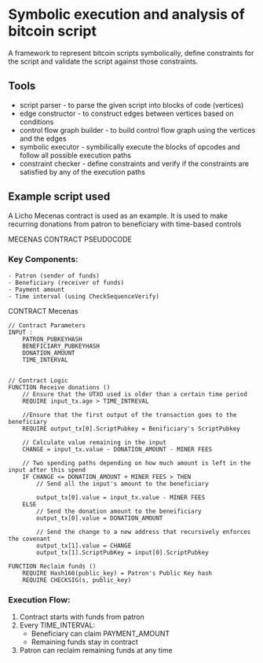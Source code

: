 # Symbolic execution and analysis of bitcoin script 
A framework to represent bitcoin scripts symbolically, define constraints for the script and validate the script against those constraints. 

## Tools
- script parser - to parse the given script into blocks of code (vertices)
- edge constructor - to construct edges between vertices based on conditions
- control flow graph builder - to build control flow graph using the vertices and the edges
- symbolic executor - symbilically execute the blocks of opcodes and follow all possible execution paths
- constraint checker - define constraints and verify if the constraints are satisfied by any of the execution paths

## Example script used
A Licho Mecenas contract is used as an example. It is used to make recurring donations from patron to beneficiary with time-based controls

MECENAS CONTRACT PSEUDOCODE
### Key Components:
    - Patron (sender of funds)
    - Beneficiary (receiver of funds)
    - Payment amount
    - Time interval (using CheckSequenceVerify)

CONTRACT Mecenas 

    // Contract Parameters
    INPUT :
        PATRON_PUBKEYHASH
        BENEFICIARY_PUBKEYHASH
        DONATION_AMOUNT
        TIME_INTERVAL
    

    // Contract Logic
    FUNCTION Receive donations () 
        // Ensure that the UTXO used is older than a certain time period
        REQUIRE input_tx.age > TIME_INTREVAL

        //Ensure that the first output of the transaction goes to the beneficiary 
        REQUIRE output_tx[0].ScriptPubkey = Benificiary's ScriptPubkey
        
        // Calculate value remaining in the input
        CHANGE = input_tx.value - DONATION_AMOUNT - MINER FEES

        // Two spending paths depending on how much amount is left in the input after this spend
        IF CHANGE <= DONATION_AMOUNT + MINER FEES > THEN 
            // Send all the input's amount to the beneficiary 

            output_tx[0].value = input_tx.value - MINER FEES
        ELSE 
            // Send the donation amount to the beneificiary 
            output_tx[0].value = DONATION_AMOUNT
            
            // Send the change to a new address that recursively enforces the covenant
            output_tx[1].value = CHANGE
            output_tx[1].ScriptPubKey = input[0].ScriptPubkey
    
    FUNCTION Reclaim funds ()       
        REQUIRE Hash160(public_key) = Patron's Public Key hash
        REQUIRE CHECKSIG(s, public_key)

### Execution Flow: 
1. Contract starts with funds from patron
2. Every TIME_INTERVAL:
   - Beneficiary can claim PAYMENT_AMOUNT
   - Remaining funds stay in contract
3. Patron can reclaim remaining funds at any time
